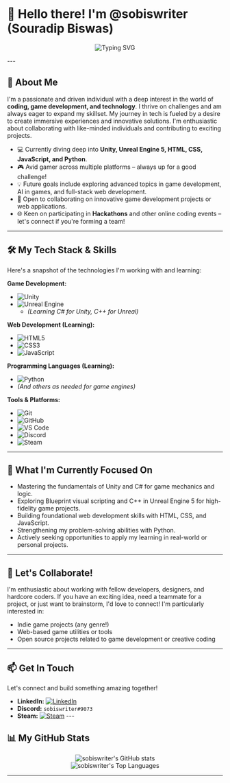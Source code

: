 # 👋 Hello there! I'm @sobiswriter (Souradip Biswas)

<p align="center">
  <img src="https://readme-typing-svg.demolab.com?font=Fira+Code&weight=700&size=28&pause=1000&color=1CA7E0&center=true&vCenter=true&multiline=true&width=435&height=100&lines=Passionate+Game+Developer;Aspiring+Full-Stack+Engineer;Lifelong+Learner+%26+Coder" alt="Typing SVG" />
</p>
---

## 🚀 About Me

I'm a passionate and driven individual with a deep interest in the world of **coding, game development, and technology**. I thrive on challenges and am always eager to expand my skillset. My journey in tech is fueled by a desire to create immersive experiences and innovative solutions. I'm enthusiastic about collaborating with like-minded individuals and contributing to exciting projects.

* 💻 Currently diving deep into **Unity, Unreal Engine 5, HTML, CSS, JavaScript, and Python**.
* 🎮 Avid gamer across multiple platforms – always up for a good challenge!
* 💡 Future goals include exploring advanced topics in game development, AI in games, and full-stack web development.
* 🤝 Open to collaborating on innovative game development projects or web applications.
* 🌐 Keen on participating in **Hackathons** and other online coding events – let's connect if you're forming a team!

---

## 🛠️ My Tech Stack & Skills

Here's a snapshot of the technologies I'm working with and learning:

**Game Development:**
* ![Unity](https://img.shields.io/badge/Unity-100000?style=for-the-badge&logo=unity&logoColor=white)
* ![Unreal Engine](https://img.shields.io/badge/Unreal%20Engine-313131?style=for-the-badge&logo=unrealengine&logoColor=white)
    * *(Learning C# for Unity, C++ for Unreal)*

**Web Development (Learning):**
* ![HTML5](https://img.shields.io/badge/HTML5-E34F26?style=for-the-badge&logo=html5&logoColor=white)
* ![CSS3](https://img.shields.io/badge/CSS3-1572B6?style=for-the-badge&logo=css3&logoColor=white)
* ![JavaScript](https://img.shields.io/badge/JavaScript-F7DF1E?style=for-the-badge&logo=javascript&logoColor=black)

**Programming Languages (Learning):**
* ![Python](https://img.shields.io/badge/Python-3776AB?style=for-the-badge&logo=python&logoColor=white)
* *(And others as needed for game engines)*

**Tools & Platforms:**
* ![Git](https://img.shields.io/badge/GIT-E44C30?style=for-the-badge&logo=git&logoColor=white)
* ![GitHub](https://img.shields.io/badge/GitHub-100000?style=for-the-badge&logo=github&logoColor=white)
* ![VS Code](https://img.shields.io/badge/Visual_Studio_Code-0078D4?style=for-the-badge&logo=visual%20studio%20code&logoColor=white)
* ![Discord](https://img.shields.io/badge/Discord-5865F2?style=for-the-badge&logo=discord&logoColor=white)
* ![Steam](https://img.shields.io/badge/Steam-000000?style=for-the-badge&logo=steam&logoColor=white)

---

## 🌱 What I'm Currently Focused On

* Mastering the fundamentals of Unity and C# for game mechanics and logic.
* Exploring Blueprint visual scripting and C++ in Unreal Engine 5 for high-fidelity game projects.
* Building foundational web development skills with HTML, CSS, and JavaScript.
* Strengthening my problem-solving abilities with Python.
* Actively seeking opportunities to apply my learning in real-world or personal projects.

---

## 💞️ Let's Collaborate!

I'm enthusiastic about working with fellow developers, designers, and hardcore coders. If you have an exciting idea, need a teammate for a project, or just want to brainstorm, I'd love to connect! I'm particularly interested in:

* Indie game projects (any genre!)
* Web-based game utilities or tools
* Open source projects related to game development or creative coding

---

## 📫 Get In Touch

Let's connect and build something amazing together!

* **LinkedIn:** [![LinkedIn](https://img.shields.io/badge/LinkedIn-Connect-blue?style=for-the-badge&logo=linkedin)](https://www.linkedin.com/in/souradip-biswas-660248289/)
* **Discord:** `sobiswriter#9073`
* **Steam:** [![Steam](https://img.shields.io/badge/Steam-sobiswriter-black?style=for-the-badge&logo=steam)](https://steamcommunity.com/id/sobiswriter) ---
## 📊 My GitHub Stats

<p align="center">
  <img src="https://github-readme-stats.vercel.app/api?username=sobiswriter&show_icons=true&theme=radical&hide_border=true&count_private=true" alt="sobiswriter's GitHub stats" />
  <br/>
  <img src="https://github-readme-stats.vercel.app/api/top-langs/?username=sobiswriter&layout=compact&theme=radical&hide_border=true" alt="sobiswriter's Top Languages" />
  <br/>
  </p>

---
